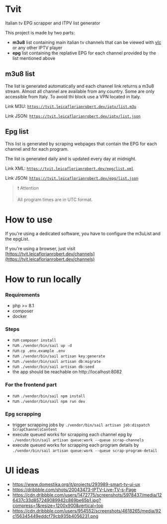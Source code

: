 # Tvit

Italian tv EPG scrapper and ITPV list generator

This project is made by two parts:

- **m3u8** list containing main italian tv channels that can be viewed with [vlc](https://www.vlc.org/) or any other
  IPTV player
- **epg** list containing the replative EPG for each channel provided by the list mentioned above

## m3u8 list

The list is generated automatically and each channel link returns a m3u8 stream.
Almost all channel are available from any country. Some are only accessible from Italy. To avoid thi block use a VPN
located in Italy.

Link M3U: [`https://tvit.leicaflorianrobert.dev/iptv/list.m3u`](https://tvit.leicaflorianrobert.dev/iptv/list.m3u)

Link JSON: [`https://tvit.leicaflorianrobert.dev/iptv/list.json`](https://tvit.leicaflorianrobert.dev/iptv/list.json)

## Epg list

This list is generated by scraping webpages that contain the EPG for each channel and for each program.

The list is generated daily and is updated every day at midnight.

Link XML: [`https://tvit.leicaflorianrobert.dev/epg/list.xml`](https://tvit.leicaflorianrobert.dev/epg/list.xml)

Link JSON: [`https://tvit.leicaflorianrobert.dev/epg/list.json`](https://tvit.leicaflorianrobert.dev/epg/list.json)

> ❗️ Attention
>
> All program times are in UTC format.

# How to use

If you're using a dedicated software, you have to configure the m3uList and the epgList.

If you're using a browser, just
visit [https://tvit.leicaflorianrobert.dev/channels](https://tvit.leicaflorianrobert.dev/channels)

# How to run locally

### Requirements

- php >= 8.1
- composer
- docker

### Steps

- run `composer install`
- run `./vendor/bin/sail up -d`
- run `cp .env.example .env`
- run `./vendor/bin/sail artisan key:generate`
- run `./vendor/bin/sail artisan db:migrate`
- run `./vendor/bin/sail artisan db:seed`
- the app should be reachable on http://localhost:8082

### For the frontend part

- run `./vendor/bin/sail npm install`
- run `./vendor/bin/sail npm run dev`

### Epg scrapping
- trigger scrapping jobs by `./vendor/bin/sail artisan job:dispatch ScrapChannelsContent`
- execute queued works for scrapping each channel epg by `./vendor/bin/sail artisan queue:work --queue scrap-channels`
- execute queued works for scrapping each program details by `./vendor/bin/sail artisan queue:work --queue scrap-program-detail`

# UI ideas

- https://www.domestika.org/it/projects/293989-smart-tv-ui-ux
- https://dribbble.com/shots/20043473-IPTV-Live-TV-s-Page
- https://cdn.dribbble.com/users/1472775/screenshots/5978437/media/126437c33d857249089942c869be65b1.jpg?compress=1&resize=1200x900&vertical=top
- https://cdn.dribbble.com/users/954552/screenshots/4618265/media/92c156345449eddcf79cb935b4056231.png
